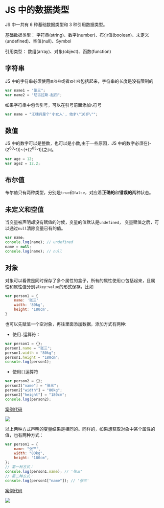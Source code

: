 # JS 中的数据类型

JS 中一共有 6 种基础数据类型和 3 种引用数据类型。

基础数据类型： 字符串(string)、数字(number)、布尔值(boolean)、未定义(undefined)、空值(null)、Symbol

引用类型： 数组(array)、对象(object)、函数(function)

## 字符串

JS 中的字符串必须使用`单引号`或者`双引号`包括起来，字符串的长度是没有限制的

```js
var name1 = "张三";
var name2 = "尼古拉斯-赵四";
```

如果字符串中包含引号，可以在引号前面添加`\`符号

```js
var name = "江穗兵是个'小女人', 他才\"16岁\"";
```

## 数值

JS 中的数字可以是整数，也可以是小数,由于一些原因，JS 中的数字必须在(-(2<sup>63</sup>-1))~(+(2<sup>63</sup>-1))之间。

```js
var age = 12;
var age2 = 12.2;
```

## 布尔值

布尔值只有两种类型，分别是`true`和`false`，对应着**正确的**和**错误的**两种状态。

## 未定义和空值

当变量被声明却没有赋值的时候，变量的值默认是`undefined`， 变量赋值之后，可以通过`null`清除变量已有的值。

```js
var name;
console.log(name); // undefined
name = null;
console.log(name); // null
```

## 对象

对象可以看做是同时保存了多个属性的盒子，所有的属性使用`{}`包括起来，且属性和属性值分别以`key:value`的形式保存。比如

```js
var person1 = {
    name: '张三'
    width: '80kg',
    height: '180cm',
}
```

也可以先赋值一个空对象，再往里面添加数据，添加方式有两种:

-   使用`.`运算符：

```js
var person1 = {};
person1.name = "张三";
person1.width = "80kg";
person1.height = "180cm";
console.log(person1);
```

-   使用`[]`运算符

```js
var person2 = {};
person2["name"] = "张三";
person2["width"] = "80kg";
person2["height"] = "180cm";
console.log(person2);
```

[案例代码](./demo/demo03.html)

![](./images/03.png)

以上两种方式声明的变量结果是相同的。同样的，如果想获取对象中某个属性的值，也有两种方式：

```js
var person1 = {
    name: "张三",
    width: "80kg",
    height: "180cm",
};
// 第一种方式：
console.log(person1.name); // '张三'
// 第二种方式：
console.log(person1["name"]); // '张三'
```

[案例代码](./demo/demo04.html)

![](./images/04.png)
